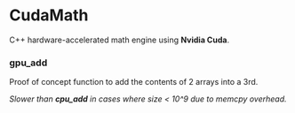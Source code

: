 # CudaMath
C++ hardware-accelerated math engine using **Nvidia Cuda**.
### gpu_add
Proof of concept function to add the contents of 2 arrays into a 3rd.

*Slower than **cpu_add** in cases where size < 10^9 due to memcpy overhead.*

